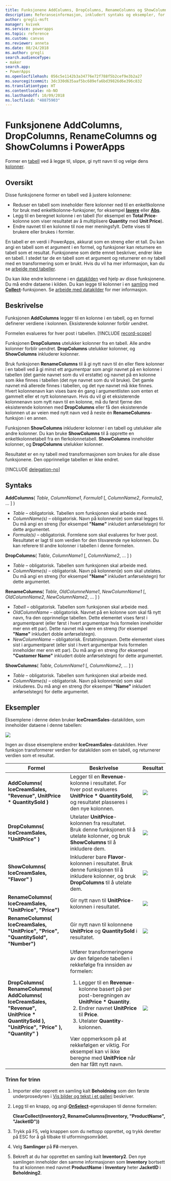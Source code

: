 ```yaml
---
title: Funksjonene AddColumns, DropColumns, RenameColumns og ShowColumns | Microsoft Docs
description: Referanseinformasjon, inkludert syntaks og eksempler, for funksjonene AddColumns, DropColumns, RenameColumns og ShowColumns i PowerApps
author: gregli-msft
manager: kvivek
ms.service: powerapps
ms.topic: reference
ms.custom: canvas
ms.reviewer: anneta
ms.date: 08/24/2018
ms.author: gregli
search.audienceType:
- maker
search.app:
- PowerApps
ms.openlocfilehash: 056c5e1142b3a34776e72f788f5b2cef9e3b2a27
ms.sourcegitcommit: 3dc330d635aaf5bc689efa6bd39826d6e396c832
ms.translationtype: HT
ms.contentlocale: nb-NO
ms.lasthandoff: 10/09/2018
ms.locfileid: "48875903"
---
```

# <a name="addcolumns-dropcolumns-renamecolumns-and-showcolumns-functions-in-powerapps"></a>Funksjonene AddColumns, DropColumns, RenameColumns og ShowColumns i PowerApps
Former en [tabell](../working-with-tables.md) ved å legge til, slippe, gi nytt navn til og velge dens [kolonner](../working-with-tables.md#columns).

## <a name="overview"></a>Oversikt
Disse funksjonene former en tabell ved å justere kolonnene:

* Reduser en tabell som inneholder flere kolonner ned til en enkeltkolonne for bruk med enkeltkolonne-funksjoner, for eksempel **[lavere](function-lower-upper-proper.md)** eller **[Abs](function-numericals.md)**.  
* Legg til en beregnet kolonne i en tabell (for eksempel en **Total Price**-kolonne som viser resultatet av å multiplisere **Quantity** med **Unit Price**).
* Endre navnet til en kolonne til noe mer meningsfylt. Dette vises til brukere eller brukes i formler.

En tabell er en verdi i PowerApps, akkurat som en streng eller et tall.  Du kan angi en tabell som et argument i en formel, og funksjoner kan returnere en tabell som et resultat. Funksjonene som dette emnet beskriver, endrer ikke en tabell. I stedet tar de en tabell som et argument og returnerer en ny tabell med en transformering som er brukt.  Hvis du vil ha mer informasjon, kan du se [arbeide med tabeller](../working-with-tables.md).  

Du kan ikke endre kolonnene i en [datakilden](../working-with-data-sources.md) ved hjelp av disse funksjonene. Du må endre dataene i kilden. Du kan legge til kolonner i en [samling](../working-with-data-sources.md#collections) med **[Collect](function-clear-collect-clearcollect.md)**-funksjonen.  Se [arbeide med datakilder](../working-with-data-sources.md) for mer informasjon.  

## <a name="description"></a>Beskrivelse
Funksjonen **AddColumns** legger til en kolonne i en tabell, og en formel definerer verdiene i kolonnen. Eksisterende kolonner forblir uendret.

Formelen evalueres for hver post i tabellen.
[!INCLUDE [record-scope](../../../includes/record-scope.md)]

Funksjonen **DropColumns** utelukker kolonner fra en tabell.  Alle andre kolonner forblir uendret. **DropColumns** utelukker kolonner, og **ShowColumns** inkluderer kolonner.

Bruk funksjonen **RenameColumns** til å gi nytt navn til én eller flere kolonner i en tabell ved å gi minst ett argumentpar som angir navnet på en kolonne i tabellen (det gamle navnet som du vil erstatte) og navnet på en kolonne som ikke finnes i tabellen (det nye navnet som du vil bruke). Det gamle navnet må allerede finnes i tabellen, og det nye navnet må ikke finnes. Hvert kolonnenavn kan vises bare én gang i argumentlisten som enten et gammelt eller et nytt kolonnenavn. Hvis du vil gi et eksisterende kolonnenavn som nytt navn til en kolonne, må du først fjerne den eksisterende kolonnen med **DropColumns** eller få den eksisterende kolonnen ut av veien med nytt navn ved å neste én **RenameColumns**-funksjon i en annen.

Funksjonen **ShowColumns** inkluderer kolonner i en tabell og utelukker alle andre kolonner. Du kan bruke **ShowColumns** til å opprette en enkeltkolonnetabell fra en flerkolonnetabell.  **ShowColumns** inneholder kolonner, og **DropColumns** utelukker kolonner.  

Resultatet er en ny tabell med transformasjonen som brukes for alle disse funksjonene.  Den opprinnelige tabellen er ikke endret.

[!INCLUDE [delegation-no](../../../includes/delegation-no.md)]

## <a name="syntax"></a>Syntaks
**AddColumns**( *Table*, *ColumnName1*, *Formula1* [, *ColumnName2*, *Formula2*, ... ] )

* *Table* – obligatorisk.  Tabellen som funksjonen skal arbeide med.
* *ColumnName(s)* – obligatorisk. Navn på kolonnen(e) som skal legges til.  Du må angi en streng (for eksempel **"Name"** inkludert anførselstegn) for dette argumentet.
* *Formula(s)* – obligatorisk.  Formlene som skal evalueres for hver post. Resultatet er lagt til som verdien for den tilsvarende nye kolonnen. Du kan referere til andre kolonner i tabellen i denne formelen.

**DropColumns**( *Table*, *ColumnName1* [, *ColumnName2*, ... ] )

* *Table* – obligatorisk.  Tabellen som funksjonen skal arbeide med.
* *ColumnName(s)* – obligatorisk. Navn på kolonnen(e) som skal utelates. Du må angi en streng (for eksempel **"Name"** inkludert anførselstegn) for dette argumentet.

**RenameColumns**( *Table*, *OldColumneName1*, *NewColumnName1* [, *OldColumnName2*, *NewColumnName2*, ... ] )

* *Tabell* – obligatorisk.  Tabellen som funksjonen skal arbeide med.
* *OldColumnName* – obligatorisk. Navnet på en kolonne som skal få nytt navn, fra den opprinnelige tabellen. Dette elementet vises først i argumentparet (eller først i hvert argumentpar hvis formelen inneholder mer enn ett par). Dette navnet må være en streng (for eksempel **"Name"** inkludert doble anførselstegn).
* *NewColumnName* – obligatorisk. Erstatningsnavn. Dette elementet vises sist i argumentparet (eller sist i hvert argumentpar hvis formelen inneholder mer enn ett par). Du må angi en streng (for eksempel **"Customer Name"** inkludert doble anførselstegn) for dette argumentet.

**ShowColumns**( *Table*, *ColumnName1* [, *ColumnName2*, ... ] )

* *Table* – obligatorisk.  Tabellen som funksjonen skal arbeide med.
* *ColumnName(s)* – obligatorisk. Navn på kolonnen(e) som skal inkluderes. Du må angi en streng (for eksempel **"Name"** inkludert anførselstegn) for dette argumentet.

## <a name="examples"></a>Eksempler
Eksemplene i denne delen bruker **IceCreamSales**-datakilden, som inneholder dataene i denne tabellen:

![](media/function-table-shaping/icecream.png)

Ingen av disse eksemplene endrer **IceCreamSales**-datakilden. Hver funksjon transformerer verdien for datakilden som en tabell, og returnerer verdien som et resultat.

| Formel | Beskrivelse | Resultat |
| --- | --- | --- |
| **AddColumns( IceCreamSales, "Revenue", UnitPrice * QuantitySold )** |Legger til en **Revenue**-kolonne i resultatet.  For hver post evalueres **UnitPrice * QuantitySold**, og resultatet plasseres i den nye kolonnen. |<style> img { max-width: none; } </style> ![](media/function-table-shaping/icecream-add-revenue.png) |
| **DropColumns( IceCreamSales, "UnitPrice" )** |Utelater **UnitPrice**-kolonnen fra resultatet. Bruk denne funksjonen til å utelate kolonner, og bruk **ShowColumns** til å inkludere dem. |![](media/function-table-shaping/icecream-drop-price.png) |
| **ShowColumns( IceCreamSales, "Flavor" )** |Inkluderer bare **Flavor**-kolonnen i resultatet. Bruk denne funksjonen til å inkludere kolonner, og bruk **DropColumns** til å utelate dem. |![](media/function-table-shaping/icecream-select-flavor.png) |
| **RenameColumns( IceCreamSales, "UnitPrice", "Price")** |Gir nytt navn til **UnitPrice**-kolonnen i resultatet. |![](media/function-table-shaping/icecream-rename-price.png) |
| **RenameColumns( IceCreamSales, "UnitPrice", "Price", "QuantitySold", "Number")** |Gir nytt navn til kolonnene **UnitPrice** og **QuantitySold** i resultatet. |![](media/function-table-shaping/icecream-rename-price-quant.png) |
| **DropColumns(<br>RenameColumns(<br>AddColumns( IceCreamSales, "Revenue",<br>UnitPrice * QuantitySold ),<br>"UnitPrice", "Price" ),<br>"Quantity" )** |Utfører transformeringene av den følgende tabellen i rekkefølge fra innsiden av formelen: <ol><li>Legger til en **Revenue**-kolonne basert på per post-beregningen av **UnitPrice * Quantity**.<li>Endrer navnet **UnitPrice** til **Price**.<li>Utelater **Quantity**-kolonnen.</ol>  Vær oppmerksom på at rekkefølgen er viktig. For eksempel kan vi ikke beregne med **UnitPrice** når den har fått nytt navn. |![](media/function-table-shaping/icecream-all-transforms.png) |

### <a name="step-by-step"></a>Trinn for trinn
1. Importer eller opprett en samling kalt **Beholdning** som den første underprosedyren i [Vis bilder og tekst i et galleri](../show-images-text-gallery-sort-filter.md) beskriver.
2. Legg til en knapp, og angi **[OnSelect](../controls/properties-core.md)**-egenskapen til denne formelen:
   
    **ClearCollect(Inventory2, RenameColumns(Inventory, "ProductName", "JacketID"))**
3. Trykk på F5, velg knappen som du nettopp opprettet, og trykk deretter på ESC for å gå tilbake til utformingsområdet.
4. Velg **Samlinger** på **Fil**-menyen.
5. Bekreft at du har opprettet en samling kalt **Inventory2**. Den nye samlingen inneholder den samme informasjonen som **Inventory** bortsett fra at kolonnen med navnet **ProductName** i **Inventory** heter **JacketID** i **Beholdning2**.

